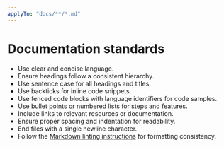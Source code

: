 ```yaml
---
applyTo: "docs/**/*.md"
---
```


# Documentation standards

- Use clear and concise language.
- Ensure headings follow a consistent hierarchy.
- Use sentence case for all headings and titles.
- Use backticks for inline code snippets.
- Use fenced code blocks with language identifiers for code samples.
- Use bullet points or numbered lists for steps and features.
- Include links to relevant resources or documentation.
- Ensure proper spacing and indentation for readability.
- End files with a single newline character.
- Follow the [Markdown linting instructions](./markdown.instructions.md) for formatting consistency.

